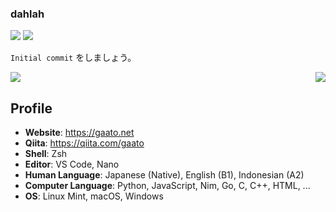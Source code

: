 ### dahlah

[![](https://komarev.com/ghpvc/?username=gaato&color=blueviolet)](https://github.com/gaato)
[![](https://qiita-badge.apiapi.app/s/gaato/contributions.svg)](https://qiita.com/gaato)

`Initial commit` をしましょう。

<picture>
  <source
    srcset="https://github-readme-stats.vercel.app/api/top-langs/?username=gaato&show_icons=true&theme=dark"
    media="(prefers-color-scheme: dark)"
  />
  <source
    srcset="https://github-readme-stats.vercel.app/api/top-langs/?username=gaato&show_icons=true"
    media="(prefers-color-scheme: light), (prefers-color-scheme: no-preference)"
  />
  <img align="right" src="https://github-readme-stats.vercel.app/api/top-langs/?username=gaato&show_icons=true" />
</picture>

<picture>
  <source
    srcset="https://github-readme-streak-stats.herokuapp.com/?user=gaato&mode=weekly&theme=dark"
    media="(prefers-color-scheme: dark)"
  />
  <source
    srcset="https://github-readme-streak-stats.herokuapp.com/?user=gaato&mode=weekly&theme=default"
    media="(prefers-color-scheme: light), (prefers-color-scheme: no-preference)"
  />
  <img src="https://github-readme-streak-stats.herokuapp.com/?user=gaato&mode=weekly&theme=default" />
</picture>

## Profile

- **Website**: https://gaato.net
- **Qiita**: https://qiita.com/gaato
- **Shell**: Zsh
- **Editor**: VS Code, Nano
- **Human Language**: Japanese (Native), English (B1), Indonesian (A2)
- **Computer Language**: Python, JavaScript, Nim, Go, C, C++, HTML, ...
- **OS**: Linux Mint, macOS, Windows
